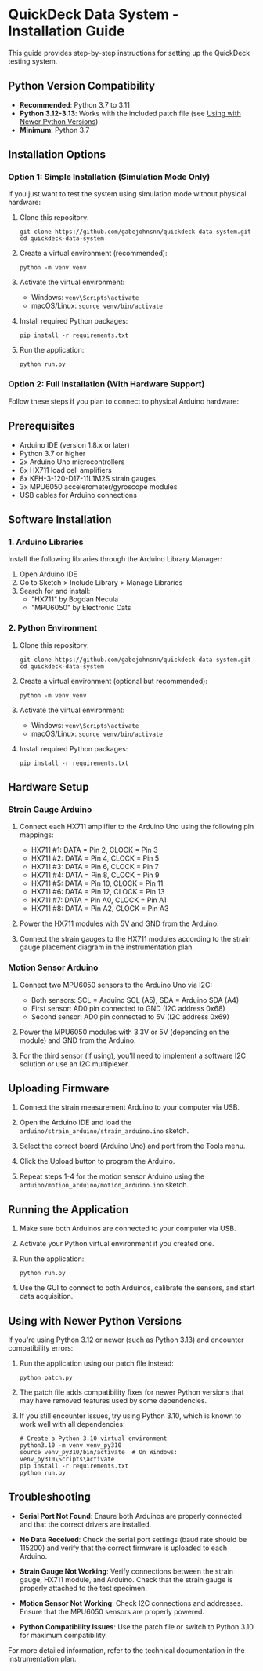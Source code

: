 # QuickDeck Data System - Installation Guide

This guide provides step-by-step instructions for setting up the QuickDeck testing system.

## Python Version Compatibility

- **Recommended**: Python 3.7 to 3.11
- **Python 3.12-3.13**: Works with the included patch file (see [Using with Newer Python Versions](#using-with-newer-python-versions))
- **Minimum**: Python 3.7

## Installation Options

### Option 1: Simple Installation (Simulation Mode Only)

If you just want to test the system using simulation mode without physical hardware:

1. Clone this repository:
   ```
   git clone https://github.com/gabejohnsnn/quickdeck-data-system.git
   cd quickdeck-data-system
   ```

2. Create a virtual environment (recommended):
   ```
   python -m venv venv
   ```

3. Activate the virtual environment:
   - Windows: `venv\Scripts\activate`
   - macOS/Linux: `source venv/bin/activate`

4. Install required Python packages:
   ```
   pip install -r requirements.txt
   ```

5. Run the application:
   ```
   python run.py
   ```

### Option 2: Full Installation (With Hardware Support)

Follow these steps if you plan to connect to physical Arduino hardware:

## Prerequisites

- Arduino IDE (version 1.8.x or later)
- Python 3.7 or higher
- 2x Arduino Uno microcontrollers
- 8x HX711 load cell amplifiers
- 8x KFH-3-120-D17-11L1M2S strain gauges
- 3x MPU6050 accelerometer/gyroscope modules
- USB cables for Arduino connections

## Software Installation

### 1. Arduino Libraries

Install the following libraries through the Arduino Library Manager:

1. Open Arduino IDE
2. Go to Sketch > Include Library > Manage Libraries
3. Search for and install:
   - "HX711" by Bogdan Necula
   - "MPU6050" by Electronic Cats

### 2. Python Environment

1. Clone this repository:
   ```
   git clone https://github.com/gabejohnsnn/quickdeck-data-system.git
   cd quickdeck-data-system
   ```

2. Create a virtual environment (optional but recommended):
   ```
   python -m venv venv
   ```

3. Activate the virtual environment:
   - Windows: `venv\Scripts\activate`
   - macOS/Linux: `source venv/bin/activate`

4. Install required Python packages:
   ```
   pip install -r requirements.txt
   ```

## Hardware Setup

### Strain Gauge Arduino

1. Connect each HX711 amplifier to the Arduino Uno using the following pin mappings:
   - HX711 #1: DATA = Pin 2, CLOCK = Pin 3
   - HX711 #2: DATA = Pin 4, CLOCK = Pin 5
   - HX711 #3: DATA = Pin 6, CLOCK = Pin 7
   - HX711 #4: DATA = Pin 8, CLOCK = Pin 9
   - HX711 #5: DATA = Pin 10, CLOCK = Pin 11
   - HX711 #6: DATA = Pin 12, CLOCK = Pin 13
   - HX711 #7: DATA = Pin A0, CLOCK = Pin A1
   - HX711 #8: DATA = Pin A2, CLOCK = Pin A3

2. Power the HX711 modules with 5V and GND from the Arduino.

3. Connect the strain gauges to the HX711 modules according to the strain gauge placement diagram in the instrumentation plan.

### Motion Sensor Arduino

1. Connect two MPU6050 sensors to the Arduino Uno via I2C:
   - Both sensors: SCL = Arduino SCL (A5), SDA = Arduino SDA (A4)
   - First sensor: AD0 pin connected to GND (I2C address 0x68)
   - Second sensor: AD0 pin connected to 5V (I2C address 0x69)

2. Power the MPU6050 modules with 3.3V or 5V (depending on the module) and GND from the Arduino.

3. For the third sensor (if using), you'll need to implement a software I2C solution or use an I2C multiplexer.

## Uploading Firmware

1. Connect the strain measurement Arduino to your computer via USB.

2. Open the Arduino IDE and load the `arduino/strain_arduino/strain_arduino.ino` sketch.

3. Select the correct board (Arduino Uno) and port from the Tools menu.

4. Click the Upload button to program the Arduino.

5. Repeat steps 1-4 for the motion sensor Arduino using the `arduino/motion_arduino/motion_arduino.ino` sketch.

## Running the Application

1. Make sure both Arduinos are connected to your computer via USB.

2. Activate your Python virtual environment if you created one.

3. Run the application:
   ```
   python run.py
   ```

4. Use the GUI to connect to both Arduinos, calibrate the sensors, and start data acquisition.

## Using with Newer Python Versions

If you're using Python 3.12 or newer (such as Python 3.13) and encounter compatibility errors:

1. Run the application using our patch file instead:
   ```
   python patch.py
   ```

2. The patch file adds compatibility fixes for newer Python versions that may have removed features used by some dependencies.

3. If you still encounter issues, try using Python 3.10, which is known to work well with all dependencies:
   ```
   # Create a Python 3.10 virtual environment
   python3.10 -m venv venv_py310
   source venv_py310/bin/activate  # On Windows: venv_py310\Scripts\activate
   pip install -r requirements.txt
   python run.py
   ```

## Troubleshooting

- **Serial Port Not Found**: Ensure both Arduinos are properly connected and that the correct drivers are installed.

- **No Data Received**: Check the serial port settings (baud rate should be 115200) and verify that the correct firmware is uploaded to each Arduino.

- **Strain Gauge Not Working**: Verify connections between the strain gauge, HX711 module, and Arduino. Check that the strain gauge is properly attached to the test specimen.

- **Motion Sensor Not Working**: Check I2C connections and addresses. Ensure that the MPU6050 sensors are properly powered.

- **Python Compatibility Issues**: Use the patch file or switch to Python 3.10 for maximum compatibility.

For more detailed information, refer to the technical documentation in the instrumentation plan.